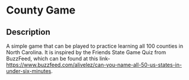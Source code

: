 # County Game
## Description 
A simple game that can be played to practice learning all 100 counties in North Carolina.
It is inspired by the Friends State Game Quiz from BuzzFeed, which can be found at this link- https://www.buzzfeed.com/alivelez/can-you-name-all-50-us-states-in-under-six-minutes.
